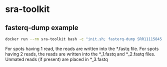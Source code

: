 # sra-toolkit

## fasterq-dump example

```sh
docker run --rm sra-toolkit bash -c "init.sh; fasterq-dump SRR11115845 --threads 2 -O /tmp"
```

For spots having 1 read, the reads are written into the *.fastq file. For spots
having 2 reads, the reads are written into the *_1.fastq and *_2.fastq files.
Unmated reads (if present) are placed in *_3.fastq
